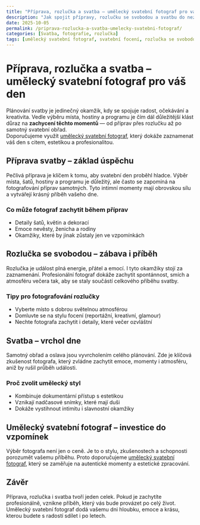 ```yaml
---
title: "Příprava, rozlučka a svatba – umělecký svatební fotograf pro váš den"
description: "Jak spojit přípravy, rozlučku se svobodou a svatbu do nezapomenutelného dne? Klíčem jsou zážitky, plánování a umělecký svatební fotograf, který zachytí všechny okamžiky."
date: 2025-10-05
permalink: /priprava-rozlucka-a-svatba-umelecky-svatebni-fotograf/
categories: [Svatba, fotografie, rozlučka]
tags: [umělecký svatební fotograf, svatební focení, rozlučka se svobodou, příprava svatby]
---
```


# Příprava, rozlučka a svatba – umělecký svatební fotograf pro váš den

Plánování svatby je jedinečný okamžik, kdy se spojuje radost, očekávání a kreativita. Vedle výběru místa, hostiny a programu je čím dál důležitější klást důraz na **zachycení těchto momentů** — od příprav přes rozlučku až po samotný svatební obřad.  
Doporučujeme využít [umělecký svatební fotograf](https://www.zahalkafoto.cz/), který dokáže zaznamenat váš den s citem, estetikou a profesionalitou.

## Příprava svatby – základ úspěchu

Pečlivá příprava je klíčem k tomu, aby svatební den proběhl hladce. Výběr místa, šatů, hostiny a programu je důležitý, ale často se zapomíná na fotografování příprav samotných. Tyto intimní momenty mají obrovskou sílu a vytvářejí krásný příběh vašeho dne.

### Co může fotograf zachytit během příprav

- Detaily šatů, květin a dekorací  
- Emoce nevěsty, ženicha a rodiny  
- Okamžiky, které by jinak zůstaly jen ve vzpomínkách

## Rozlučka se svobodou – zábava i příběh

Rozlučka je událost plná energie, přátel a emocí. I tyto okamžiky stojí za zaznamenání. Profesionální fotograf dokáže zachytit spontánnost, smích a atmosféru večera tak, aby se staly součástí celkového příběhu svatby.

### Tipy pro fotografování rozlučky

- Vyberte místo s dobrou světelnou atmosférou  
- Domluvte se na stylu focení (reportážní, kreativní, glamour)  
- Nechte fotografa zachytit i detaily, které večer ozvláštní

## Svatba – vrchol dne

Samotný obřad a oslava jsou vyvrcholením celého plánování. Zde je klíčová zkušenost fotografa, který zvládne zachytit emoce, momenty i atmosféru, aniž by rušil průběh události.

### Proč zvolit umělecký styl

- Kombinuje dokumentární přístup s estetikou  
- Vznikají nadčasové snímky, které mají duši  
- Dokáže vystihnout intimitu i slavnostní okamžiky

## Umělecký svatební fotograf – investice do vzpomínek

Výběr fotografa není jen o ceně. Je to o stylu, zkušenostech a schopnosti porozumět vašemu příběhu. Proto doporučujeme [umělecký svatební fotograf](https://www.zahalkafoto.cz/), který se zaměřuje na autentické momenty a estetické zpracování.

## Závěr

Příprava, rozlučka i svatba tvoří jeden celek. Pokud je zachytíte profesionálně, vznikne příběh, který vás bude provázet po celý život. Umělecký svatební fotograf dodá vašemu dni hloubku, emoce a krásu, kterou budete s radostí sdílet i po letech.
